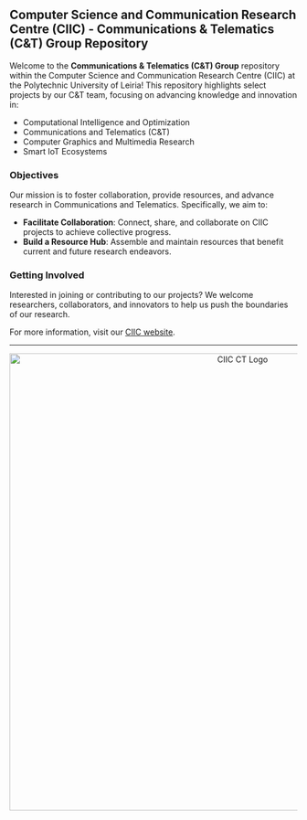 ## Computer Science and Communication Research Centre (CIIC) - Communications & Telematics (C&T) Group Repository

Welcome to the **Communications & Telematics (C&T) Group** repository within the Computer Science and Communication Research Centre (CIIC) at the Polytechnic University of Leiria! This repository highlights select projects by our C&T team, focusing on advancing knowledge and innovation in:

- Computational Intelligence and Optimization
- Communications and Telematics (C&T)
- Computer Graphics and Multimedia Research
- Smart IoT Ecosystems

### Objectives

Our mission is to foster collaboration, provide resources, and advance research in Communications and Telematics. Specifically, we aim to:

- **Facilitate Collaboration**: Connect, share, and collaborate on CIIC projects to achieve collective progress.
- **Build a Resource Hub**: Assemble and maintain resources that benefit current and future research endeavors. 

### Getting Involved

Interested in joining or contributing to our projects? We welcome researchers, collaborators, and innovators to help us push the boundaries of our research.

For more information, visit our <a href="https://ciic.ipleiria.pt/" target="_blank">CIIC website</a>.

---

<center>
    <a href="https://ciic.ipleiria.pt/">
        <img src="../assets/CIIC_CT_logo_v2.png" width="800px" alt="CIIC CT Logo"/>
    </a>
</center>


